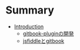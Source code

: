 # Summary

* [Introduction](README.md)
    * [gitbook-pluginの開発](gitbook/plugin.md)
    * [jsfiddleとgitbook](gitbook/jsfiddle2gitbook.md)

